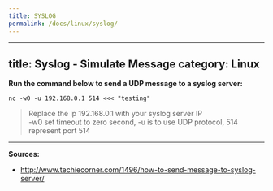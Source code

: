 ```yaml
---
title: SYSLOG
permalink: /docs/linux/syslog/
---
```

---
title: Syslog - Simulate Message
category: Linux
---

**Run the command below to send a UDP message to a syslog server:**
```
nc -w0 -u 192.168.0.1 514 <<< "testing"
```
>Replace the ip 192.168.0.1 with your syslog server IP  
>-w0 set timeout to zero second, -u is to use UDP protocol, 514 represent port 514  

***
**Sources:**
* http://www.techiecorner.com/1496/how-to-send-message-to-syslog-server/
